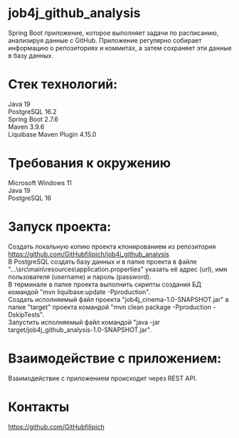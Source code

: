 # job4j_github_analysis
Spring Boot приложение, которое выполняет задачи по расписанию, анализируя данные с GitHub. 
Приложение регулярно собирает информацию о репозиториях и коммитах, а затем сохраняет эти данные в базу данных.

# Стек технологий:
Java 19  
PostgreSQL 16.2  
Spring Boot 2.7.6  
Maven 3.9.6  
Liquibase Maven Plugin 4.15.0  

# Требования к окружению
Microsoft Windows 11  
Java 19  
PostgreSQL 16

# Запуск проекта:
Создать локальную копию проекта клонированием из репозитория https://github.com/GitHubfilipich/job4j_github_analysis  
В PostgreSQL создать базу данных и в папке проекта в файле 
"...\src\main\resources\application.properties" указать её адрес (url), имя пользователя (username) и
пароль (password).  
В терминале в папке проекта выполнить скрипты создания БД командой
"mvn liquibase:update -Pproduction".  
Создать исполняемый файл проекта "job4j_cinema-1.0-SNAPSHOT.jar" в папке "target" проекта командой
"mvn clean package -Pproduction -DskipTests".  
Запустить исполняемый файл командой "java -jar target/job4j_github_analysis-1.0-SNAPSHOT.jar".  

# Взаимодействие с приложением:
Взаимодействие с приложением происходит через REST API.

# Контакты
https://github.com/GitHubfilipich